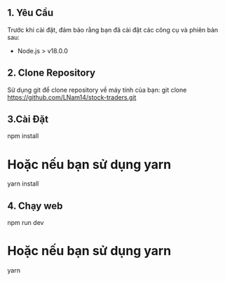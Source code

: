 ## 1. Yêu Cầu

Trước khi cài đặt, đảm bảo rằng bạn đã cài đặt các công cụ và phiên bản sau:
-  Node.js > v18.0.0

## 2. Clone Repository

Sử dụng git để clone repository về máy tính của bạn:
git clone https://github.com/LNam14/stock-traders.git

## 3.Cài Đặt

npm install
# Hoặc nếu bạn sử dụng yarn
yarn install

## 4. Chạy web

npm run dev
# Hoặc nếu bạn sử dụng yarn
yarn
